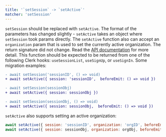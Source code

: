 ```yaml
---
title: '`setSession` -> `setActive`'
matcher: 'setSession'
---
```


`setSession` should be replaced with `setActive`. The format of the parameters has changed slightly - `setActive` takes an object where `setSession` took params directly. The `setActive` function also can accept an `organization` param that is used to set the currently active organization. The return signature did not change. Read the [API documentation](/docs/references/javascript/clerk/session-methods#set-active) for more detail. This function should be expected to be returned from one of the following Clerk hooks: `useSessionList`, `useSignUp`, or `useSignIn`. Some migration examples:

```diff
- await setSession('sessionID', () => void)
+ await setActive({ session: 'sessionID',  beforeEmit: () => void })

- await setSession(sessionObj)
+ await setActive({ session: sessionObj })

- await setSession(sessionObj, () => void)
+ await setActive({ session: sessionObj,  beforeEmit: () => void })
```

`setActive` also supports setting an active organization:

```js
await setActive({ session: 'sessionID', organization: 'orgID', beforeEmit: () => void })
await setActive({ session: sessionObj, organization: orgObj, beforeEmit: () => void })
```
